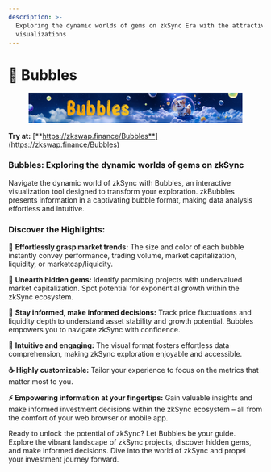 ```yaml
---
description: >-
  Exploring the dynamic worlds of gems on zkSync Era with the attractive bubbles
  visualizations
---
```


# 🫧 Bubbles

<figure><img src="../.gitbook/assets/bubbles.png" alt=""><figcaption></figcaption></figure>

**Try at:** [**https://zkswap.finance/Bubbles**](https://zkswap.finance/Bubbles)

### Bubbles: Exploring the dynamic worlds of gems on zkSync

Navigate the dynamic world of zkSync with Bubbles, an interactive visualization tool designed to transform your exploration. zkBubbles presents information in a captivating bubble format, making data analysis effortless and intuitive.

### Discover the Highlights:

🌟 **Effortlessly grasp market trends:** The size and color of each bubble instantly convey performance, trading volume, market capitalization, liquidity, or marketcap/liquidity.

💎 **Unearth hidden gems:** Identify promising projects with undervalued market capitalization. Spot potential for exponential growth within the zkSync ecosystem.

👒 **Stay informed, make informed decisions:** Track price fluctuations and liquidity depth to understand asset stability and growth potential. Bubbles empowers you to navigate zkSync with confidence.

🌾 **Intuitive and engaging:** The visual format fosters effortless data comprehension, making zkSync exploration enjoyable and accessible.

**☕ Highly customizable:** Tailor your experience to focus on the metrics that matter most to you.

**⚡ Empowering information at your fingertips:** Gain valuable insights and make informed investment decisions within the zkSync ecosystem – all from the comfort of your web browser or mobile app.

Ready to unlock the potential of zkSync? Let Bubbles be your guide. Explore the vibrant landscape of zkSync projects, discover hidden gems, and make informed decisions. Dive into the world of zkSync and propel your investment journey forward.
